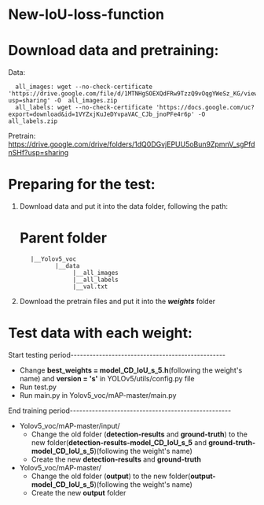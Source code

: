 # New-IoU-loss-function

# Download data and pretraining:
Data:

      all_images: wget --no-check-certificate 'https://drive.google.com/file/d/1MTNHgSOEXQdFRw9TzzQ9vOqgYWeSz_KG/view?usp=sharing' -O  all_images.zip                               
      all_labels: wget --no-check-certificate 'https://docs.google.com/uc?export=download&id=1VYZxjKuJeDYvpaVAC_CJb_jnoPFe4r6p' -O  all_labels.zip 

Pretrain: https://drive.google.com/drive/folders/1dQ0DGvjEPUU5oBun9ZpmnV_sgPfdnSHf?usp=sharing


# Preparing for the test:
1. Download data and put it into the data folder, following the path:
      # Parent folder
          |__Yolov5_voc
                 |__data
                      |__all_images
                      |__all_labels
                      |__val.txt
2. Download the pretrain files and put it into the ***weights*** folder

# Test data with each weight:
  Start testing period-------------------------------------------------
  - Change **best_weights = model_CD_IoU_s_5.h**(following the weight's name) and **version = 's'** in YOLOv5/utils/config.py file
  - Run test.py
  - Run main.py in Yolov5_voc/mAP-master/main.py
 
 End training period---------------------------------------------------
   + Yolov5_voc/mAP-master/input/
        - Change the old folder (**detection-results** and **ground-truth**) to the new folder(**detection-results-model_CD_IoU_s_5** and **ground-truth-model_CD_IoU_s_5**)(following the weight's name)
        - Create the new **detection-results** and **ground-truth**
   + Yolov5_voc/mAP-master/
        - Change the old folder (**output**) to the new folder(**output-model_CD_IoU_s_5**)(following the weight's name)
        - Create the new **output** folder
